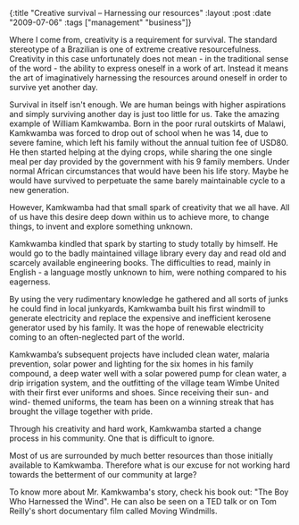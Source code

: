 {:title  "Creative survival – Harnessing our resources"
 :layout :post
 :date   "2009-07-06"
 :tags   ["management" "business"]}

Where I come from, creativity is a requirement for survival. The standard stereotype of a Brazilian is one of extreme creative resourcefulness. Creativity in this case unfortunately does not mean - in the traditional sense of the word - the ability to express oneself in a work of art. Instead it means the art of imaginatively harnessing the resources around oneself in order to survive yet another day.

Survival in itself isn't enough. We are human beings with higher aspirations and simply surviving another day is just too little for us. Take the amazing example of William Kamkwamba. Born in the poor rural outskirts of Malawi, Kamkwamba was forced to drop out of school when he was 14, due to severe famine, which left his family without the annual tuition fee of USD80. He then started helping at the dying crops, while sharing the one single meal per day provided by the government with his 9 family members. Under normal African circumstances that would have been his life story. Maybe he would have survived to perpetuate the same barely maintainable cycle to a new generation.

However, Kamkwamba had that small spark of creativity that we all have. All of us have this desire deep down within us to achieve more, to change things, to invent and explore something unknown.

Kamkwamba kindled that spark by starting to study totally by himself. He would go to the badly maintained village library every day and read old and scarcely available engineering books. The difficulties to read, mainly in English - a language mostly unknown to him, were nothing compared to his eagerness.

By using the very rudimentary knowledge he gathered and all sorts of junks he could find in local junkyards, Kamkwamba built his first windmill to generate electricity and replace the expensive and inefficient kerosene generator used by his family. It was the hope of renewable electricity coming to an often-neglected part of the world.

Kamkwamba’s subsequent projects have included clean water, malaria prevention, solar power and lighting for the six homes in his family compound, a deep water well with a solar powered pump for clean water, a drip irrigation system, and the outfitting of the village team Wimbe United with their first ever uniforms and shoes. Since receiving their sun- and wind- themed uniforms, the team has been on a winning streak that has brought the village together with pride.

Through his creativity and hard work, Kamkwamba started a change process in his community. One that is difficult to ignore.

Most of us are surrounded by much better resources than those initially available to Kamkwamba. Therefore what is our excuse for not working hard towards the betterment of our community at large?

To know more about Mr. Kamkwamba's story, check his book out: "The Boy Who Harnessed the Wind". He can also be seen on a TED talk or on Tom Reilly's short documentary film called Moving Windmills.
